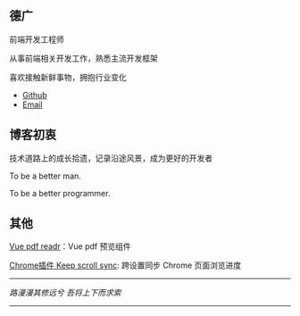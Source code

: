 ## 德广

前端开发工程师

从事前端相关开发工作，熟悉主流开发框架

喜欢接触新鲜事物，拥抱行业变化


* [Github](https://github.com/Deguang)
* [Email](mailto:better_li@live.com)

## 博客初衷

技术道路上的成长拾遗，记录沿途风景，成为更好的开发者

To be a better man.

To be a better programmer.

## 其他

[Vue pdf readr](https://github.com/Deguang/vue-pdf-reader)：Vue pdf 预览组件

[Chrome插件 Keep scroll sync](https://chrome.google.com/webstore/detail/keep-scroll-sync/lblfgppmhibloglgndekfdhmbfbdlndl): 跨设置同步 Chrome 页面浏览进度


-----
_路漫漫其修远兮 吾将上下而求索_

-----